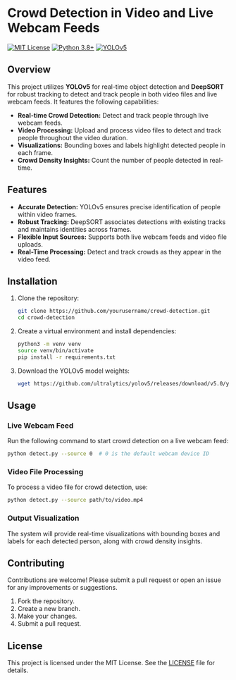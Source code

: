 
# Crowd Detection in Video and Live Webcam Feeds

[![MIT License](https://img.shields.io/badge/License-MIT-blue.svg)](https://opensource.org/licenses/MIT)
[![Python 3.8+](https://img.shields.io/badge/Python-3.8+-blue.svg)](https://www.python.org/downloads/release/python-380/)
[![YOLOv5](https://img.shields.io/badge/YOLOv5-v5.0-blue)](https://github.com/ultralytics/yolov5)



## Overview

This project utilizes **YOLOv5** for real-time object detection and **DeepSORT** for robust tracking to detect and track people in both video files and live webcam feeds. It features the following capabilities:

- **Real-time Crowd Detection:** Detect and track people through live webcam feeds.
- **Video Processing:** Upload and process video files to detect and track people throughout the video duration.
- **Visualizations:** Bounding boxes and labels highlight detected people in each frame.
- **Crowd Density Insights:** Count the number of people detected in real-time.

## Features

- **Accurate Detection:** YOLOv5 ensures precise identification of people within video frames.
- **Robust Tracking:** DeepSORT associates detections with existing tracks and maintains identities across frames.
- **Flexible Input Sources:** Supports both live webcam feeds and video file uploads.
- **Real-Time Processing:** Detect and track crowds as they appear in the video feed.

## Installation

1. Clone the repository:
   ```bash
   git clone https://github.com/yourusername/crowd-detection.git
   cd crowd-detection
   ```

2. Create a virtual environment and install dependencies:
   ```bash
   python3 -m venv venv
   source venv/bin/activate
   pip install -r requirements.txt
   ```

3. Download the YOLOv5 model weights:
    ```bash
   wget https://github.com/ultralytics/yolov5/releases/download/v5.0/yolov5s.pt
    ```

## Usage

### Live Webcam Feed

Run the following command to start crowd detection on a live webcam feed:
 ```bash
python detect.py --source 0  # 0 is the default webcam device ID
 ```
### Video File Processing

To process a video file for crowd detection, use:
 ```bash
python detect.py --source path/to/video.mp4
 ```
### Output Visualization

The system will provide real-time visualizations with bounding boxes and labels for each detected person, along with crowd density insights.

## Contributing

Contributions are welcome! Please submit a pull request or open an issue for any improvements or suggestions.

1. Fork the repository.
2. Create a new branch.
3. Make your changes.
4. Submit a pull request.

## License

This project is licensed under the MIT License. See the [LICENSE](LICENSE) file for details.
